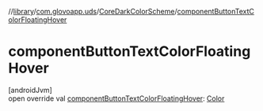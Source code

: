 //[library](../../../index.md)/[com.glovoapp.uds](../index.md)/[CoreDarkColorScheme](index.md)/[componentButtonTextColorFloatingHover](component-button-text-color-floating-hover.md)

# componentButtonTextColorFloatingHover

[androidJvm]\
open override val [componentButtonTextColorFloatingHover](component-button-text-color-floating-hover.md): [Color](https://developer.android.com/reference/kotlin/androidx/compose/ui/graphics/Color.html)
